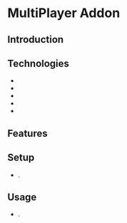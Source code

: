 # MultiPlayer Addon

## Introduction

	

## Technologies

- 
- 
- 
- 
- 

## Features

	
	

## Setup

- .

## Usage

- .
